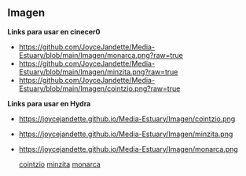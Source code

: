## Imagen

**Links para usar en cinecer0**

+ https://github.com/JoyceJandette/Media-Estuary/blob/main/Imagen/monarca.png?raw=true
+ https://github.com/JoyceJandette/Media-Estuary/blob/main/Imagen/minzita.png?raw=true
+ https://github.com/JoyceJandette/Media-Estuary/blob/main/Imagen/cointzio.png?raw=true

 **Links para usar en Hydra**
 
+ https://joycejandette.github.io/Media-Estuary/Imagen/cointzio.png
+ https://joycejandette.github.io/Media-Estuary/Imagen/minzita.png
+ https://joycejandette.github.io/Media-Estuary/Imagen/monarca.png

  [cointzio](cointzio.png)
  [minzita](minzita.png)
  [monarca](monarca.png)
  
